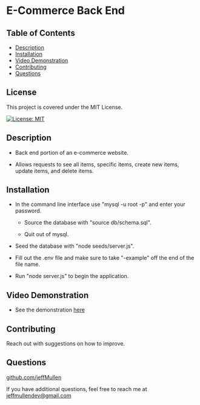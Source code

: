 # E-Commerce Back End

  ## Table of Contents
  * [Description](#description)
  * [Installation](#installation)
  * [Video Demonstration](#video-demonstration)
  * [Contributing](#contributing)
  * [Questions](#questions)

  ## License 
This project is covered under the MIT License.
    
  [![License: MIT](https://img.shields.io/badge/License-MIT-yellow.svg)](https://opensource.org/licenses/MIT)

  ## Description
  - Back end portion of an e-commerce website.  

  - Allows requests to see all items, specific items, create new items, update items, and delete items.

  ## Installation
  - In the command line interface use "mysql -u root -p" and enter your password.  

    * Source the database with "source db/schema.sql".

    * Quit out of mysql.  

  - Seed the database with "node seeds/server.js".  

  - Fill out the .env file and make sure to take "-example" off the end of the file name. 

  - Run "node server.js" to begin the application.

  ## Video Demonstration
  - See the demonstration [here](https://drive.google.com/file/d/1QHsadIMiuN3jA_QUVXBOBxBtK3d71Zu6/view?usp=sharing)

  ## Contributing
  Reach out with suggestions on how to improve.

  ## Questions
  
  [github.com/jeffMullen](https://github.com/jeffMullen)

  If you have additional questions, feel free to reach me at jeffmullendev@gmail.com
